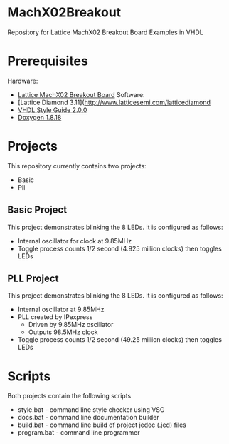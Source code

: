 # MachX02Breakout
Repository for Lattice MachX02 Breakout Board Examples in VHDL

# Prerequisites
Hardware:
* [Lattice MachX02 Breakout Board](https://www.latticesemi.com/en/Products/DevelopmentBoardsAndKits/MachXO2BreakoutBoard)
Software:
* [Lattice Diamond 3.11](http://www.latticesemi.com/latticediamond
* [VHDL Style Guide 2.0.0](https://github.com/jeremiah-c-leary/vhdl-style-guide)
* [Doxygen 1.8.18](https://www.doxygen.nl/index.html)

# Projects
This repository currently contains two projects:
* Basic
* Pll

## Basic Project
This project demonstrates blinking the 8 LEDs. It is configured as follows:
* Internal oscillator for clock at 9.85MHz
* Toggle process counts 1/2 second (4.925 million clocks) then toggles LEDs

## PLL Project
This project demonstrates blinking the 8 LEDs. It is configured as follows:
* Internal oscillator at 9.85MHz
* PLL created by IPexpress
  * Driven by 9.85MHz oscillator
  * Outputs 98.5MHz clock
* Toggle process counts 1/2 second (49.25 million clocks) then toggles LEDs

# Scripts
Both projects contain the following scripts
* style.bat   - command line style checker using VSG
* docs.bat    - command line documentation builder
* build.bat   - command line build of project jedec (.jed) files
* program.bat - command line programmer
